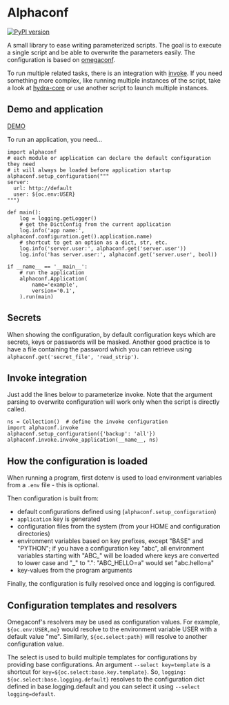 # Alphaconf

[![PyPI version](https://badge.fury.io/py/alphaconf.svg)](https://pypi.org/project/alphaconf/)

A small library to ease writing parameterized scripts.
The goal is to execute a single script and be able to overwrite the parameters
easily.
The configuration is based on [omegaconf](https://omegaconf.readthedocs.io/).

To run multiple related tasks, there is an integration with
[invoke](https://www.pyinvoke.org).
If you need something more complex, like running multiple instances of the
script, take a look at [hydra-core](https://hydra.cc) or use another script
to launch multiple instances.

## Demo and application

[DEMO](./demo.ipynb)

To run an application, you need...

    import alphaconf
    # each module or application can declare the default configuration they need
    # it will always be loaded before application startup
    alphaconf.setup_configuration("""
    server:
      url: http://default
      user: ${oc.env:USER}
    """)

    def main():
        log = logging.getLogger()
        # get the DictConfig from the current application
        log.info('app name:', alphaconf.configuration.get().application.name)
        # shortcut to get an option as a dict, str, etc.
        log.info('server.user:', alphaconf.get('server.user'))
        log.info('has server.user:', alphaconf.get('server.user', bool))

    if __name__ == '__main__':
        # run the application
        alphaconf.Application(
            name='example',
            version='0.1',
        ).run(main)

## Secrets

When showing the configuration, by default configuration keys which are
secrets, keys or passwords will be masked.
Another good practice is to have a file containing the password which
you can retrieve using `alphaconf.get('secret_file', 'read_strip')`.

## Invoke integration

Just add the lines below to parameterize invoke.
Note that the argument parsing to overwrite configuration will work only
when the script is directly called.

    ns = Collection()  # define the invoke configuration
    import alphaconf.invoke
    alphaconf.setup_configuration({'backup': 'all'})
    alphaconf.invoke.invoke_application(__name__, ns)


## How the configuration is loaded

When running a program, first dotenv is used to load environment variables
from a `.env` file - this is optional.

Then configuration is built from:

- default configurations defined using (`alphaconf.setup_configuration`)
- `application` key is generated
- configuration files from the system (from your HOME and configuration
  directories)
- environment variables based on key prefixes,
  except "BASE" and "PYTHON";
  if you have a configuration key "abc", all environment variables starting
  with "ABC_" will be loaded where keys are converted to lower case and "_"
  to ".": "ABC_HELLO=a" would set "abc.hello=a"
- key-values from the program arguments

Finally, the configuration is fully resolved once and logging is configured.

## Configuration templates and resolvers

Omegaconf's resolvers may be used as configuration values.
For example, `${oc.env:USER,me}` would resolve to the environment variable
USER with a default value "me".
Similarly, `${oc.select:path}` will resolve to another configuration value.

The select is used to build multiple templates for configurations by providing
base configurations.
An argument `--select key=template` is a shortcut for
`key=${oc.select:base.key.template}`.
So, `logging: ${oc.select:base.logging.default}` resolves to the configuration
dict defined in base.logging.default and you can select it using
`--select logging=default`.

